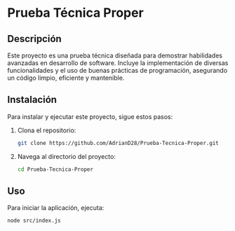 # Prueba Técnica Proper

## Descripción

Este proyecto es una prueba técnica diseñada para demostrar habilidades avanzadas en desarrollo de software. Incluye la implementación de diversas funcionalidades y el uso de buenas prácticas de programación, asegurando un código limpio, eficiente y mantenible.

## Instalación

Para instalar y ejecutar este proyecto, sigue estos pasos:

1. Clona el repositorio:
    ```sh
    git clone https://github.com/AdrianD28/Prueba-Tecnica-Proper.git
    ```
2. Navega al directorio del proyecto:
    ```sh
    cd Prueba-Tecnica-Proper
    ```

## Uso

Para iniciar la aplicación, ejecuta:
```sh
node src/index.js
